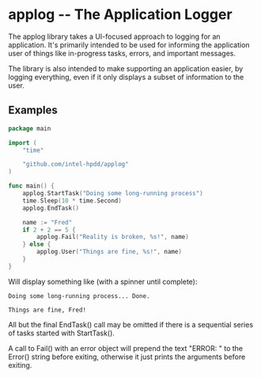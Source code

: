 # applog -- The Application Logger

The applog library takes a UI-focused approach to logging for an application. It's primarily intended to be used for informing the application user of
things like in-progress tasks, errors, and important messages.

The library is also intended to make supporting an application easier, by
logging everything, even if it only displays a subset of information to
the user.

## Examples

``` go
package main

import (
    "time"

    "github.com/intel-hpdd/applog"
)

func main() {
    applog.StartTask("Doing some long-running process")
    time.Sleep(10 * time.Second)
    applog.EndTask()    

    name := "Fred"
    if 2 + 2 == 5 {
        applog.Fail("Reality is broken, %s!", name)
    } else {
        applog.User("Things are fine, %s!", name)
    }
}
```

Will display something like (with a spinner until complete):

    Doing some long-running process... Done.

    Things are fine, Fred!

All but the final EndTask() call may be omitted if there is a sequential
series of tasks started with StartTask().

A call to Fail() with an error object will prepend the text "ERROR: " to
the Error() string before exiting, otherwise it just prints the arguments
before exiting.

